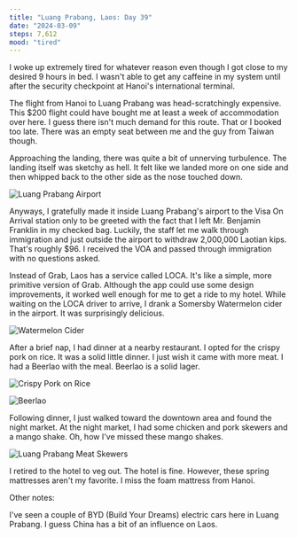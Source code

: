 ```yaml
---
title: "Luang Prabang, Laos: Day 39"
date: "2024-03-09"
steps: 7,612
mood: "tired"
---
```


I woke up extremely tired for whatever reason even though I got close to my desired 9 hours in bed. I wasn't able to get any caffeine in my system until after the security checkpoint at Hanoi's international terminal.

The flight from Hanoi to Luang Prabang was head-scratchingly expensive. This $200 flight could have bought me at least a week of accommodation over here. I guess there isn't much demand for this route. That or I booked too late. There was an empty seat between me and the guy from Taiwan though.

Approaching the landing, there was quite a bit of unnerving turbulence. The landing itself was sketchy as hell. It felt like we landed more on one side and then whipped back to the other side as the nose touched down.

![Luang Prabang Airport](/images/lp-airport.jpeg)

Anyways, I gratefully made it inside Luang Prabang's airport to the Visa On Arrival station only to be greeted with the fact that I left Mr. Benjamin Franklin in my checked bag. Luckily, the staff let me walk through immigration and just outside the airport to withdraw 2,000,000 Laotian kips. That's roughly $96. I received the VOA and passed through immigration with no questions asked.

Instead of Grab, Laos has a service called LOCA. It's like a simple, more primitive version of Grab. Although the app could use some design improvements, it worked well enough for me to get a ride to my hotel. While waiting on the LOCA driver to arrive, I drank a Somersby Watermelon cider in the airport. It was surprisingly delicious.

![Watermelon Cider](/images/watermelon-cider.jpeg)

After a brief nap, I had dinner at a nearby restaurant. I opted for the crispy pork on rice. It was a solid little dinner. I just wish it came with more meat. I had a Beerlao with the meal. Beerlao is a solid lager.

![Crispy Pork on Rice](/images/lp-crispy-pork.jpeg)

![Beerlao](/images/beerlao.jpeg)

Following dinner, I just walked toward the downtown area and found the night market. At the night market, I had some chicken and pork skewers and a mango shake. Oh, how I've missed these mango shakes.

![Luang Prabang Meat Skewers](/images/lp-meat-skewers.jpeg)

I retired to the hotel to veg out. The hotel is fine. However, these spring mattresses aren't my favorite. I miss the foam mattress from Hanoi.

Other notes:

I've seen a couple of BYD (Build Your Dreams) electric cars here in Luang Prabang. I guess China has a bit of an influence on Laos.
